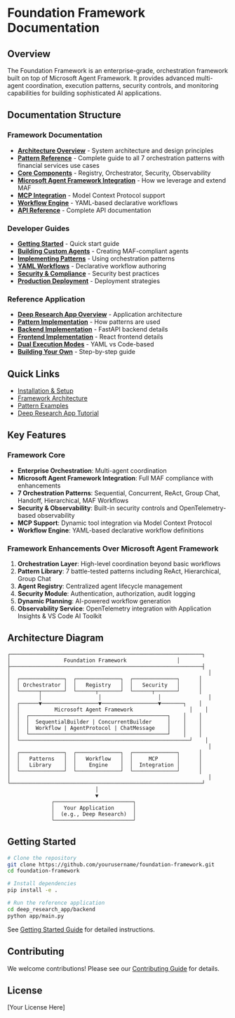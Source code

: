 # Foundation Framework Documentation

## Overview

The Foundation Framework is an enterprise-grade, orchestration framework built on top of Microsoft Agent Framework. It provides advanced multi-agent coordination, execution patterns, security controls, and monitoring capabilities for building sophisticated AI applications.

## Documentation Structure

### Framework Documentation
- **[Architecture Overview](./framework/architecture.md)** - System architecture and design principles
- **[Pattern Reference](./framework/pattern-reference.md)** - Complete guide to all 7 orchestration patterns with financial services use cases
- **[Core Components](./framework/core-components.md)** - Registry, Orchestrator, Security, Observability
- **[Microsoft Agent Framework Integration](./framework/msft-agent-framework.md)** - How we leverage and extend MAF
- **[MCP Integration](./framework/mcp-integration.md)** - Model Context Protocol support
- **[Workflow Engine](./framework/workflow-engine.md)** - YAML-based declarative workflows
- **[API Reference](./framework/api-reference.md)** - Complete API documentation

### Developer Guides
- **[Getting Started](./guides/getting-started.md)** - Quick start guide
- **[Building Custom Agents](./guides/custom-agents.md)** - Creating MAF-compliant agents
- **[Implementing Patterns](./guides/implementing-patterns.md)** - Using orchestration patterns
- **[YAML Workflows](./guides/yaml-workflows.md)** - Declarative workflow authoring
- **[Security & Compliance](./guides/security.md)** - Security best practices
- **[Production Deployment](./guides/deployment.md)** - Deployment strategies

### Reference Application
- **[Deep Research App Overview](./reference-app/overview.md)** - Application architecture
- **[Pattern Implementation](./reference-app/patterns.md)** - How patterns are used
- **[Backend Implementation](./reference-app/backend.md)** - FastAPI backend details
- **[Frontend Implementation](./reference-app/frontend.md)** - React frontend details
- **[Dual Execution Modes](./reference-app/execution-modes.md)** - YAML vs Code-based
- **[Building Your Own](./reference-app/building-your-own.md)** - Step-by-step guide

## Quick Links

- [Installation & Setup](./guides/getting-started.md#installation)
- [Framework Architecture](./framework/architecture.md)
- [Pattern Examples](./framework/patterns.md#examples)
- [Deep Research App Tutorial](./reference-app/building-your-own.md)

## Key Features

### Framework Core
- **Enterprise Orchestration**: Multi-agent coordination
- **Microsoft Agent Framework Integration**: Full MAF compliance with enhancements
- **7 Orchestration Patterns**: Sequential, Concurrent, ReAct, Group Chat, Handoff, Hierarchical, MAF Workflows
- **Security & Observability**: Built-in security controls and OpenTelemetry-based observability
- **MCP Support**: Dynamic tool integration via Model Context Protocol
- **Workflow Engine**: YAML-based declarative workflow definitions

### Framework Enhancements Over Microsoft Agent Framework
1. **Orchestration Layer**: High-level coordination beyond basic workflows
2. **Pattern Library**: 7 battle-tested patterns including ReAct, Hierarchical, Group Chat
3. **Agent Registry**: Centralized agent lifecycle management
4. **Security Module**: Authentication, authorization, audit logging
5. **Dynamic Planning**: AI-powered workflow generation
6. **Observability Service**: OpenTelemetry integration with Application Insights & VS Code AI Toolkit

## Architecture Diagram

```
┌─────────────────────────────────────────────────────────────┐
│                 Foundation Framework                │
├─────────────────────────────────────────────────────────────┤
│                                                               │
│  ┌──────────────┐  ┌──────────────┐  ┌──────────────┐      │
│  │ Orchestrator │  │   Registry   │  │   Security   │      │
│  └──────┬───────┘  └──────┬───────┘  └──────┬───────┘      │
│         │                  │                  │               │
│  ┌──────▼──────────────────▼──────────────────▼───────┐    │
│  │           Microsoft Agent Framework                  │    │
│  │  ┌────────────────────────────────────────────┐    │    │
│  │  │  SequentialBuilder | ConcurrentBuilder     │    │    │
│  │  │  Workflow | AgentProtocol | ChatMessage    │    │    │
│  │  └────────────────────────────────────────────┘    │    │
│  └──────────────────────────────────────────────────────┘    │
│                                                               │
│  ┌──────────────┐  ┌──────────────┐  ┌──────────────┐      │
│  │   Patterns   │  │   Workflow   │  │     MCP      │      │
│  │   Library    │  │    Engine    │  │  Integration │      │
│  └──────────────┘  └──────────────┘  └──────────────┘      │
│                                                               │
└─────────────────────────────────────────────────────────────┘
                            │
                            ▼
              ┌─────────────────────────┐
              │   Your Application      │
              │  (e.g., Deep Research)  │
              └─────────────────────────┘
```

## Getting Started

```bash
# Clone the repository
git clone https://github.com/yourusername/foundation-framework.git
cd foundation-framework

# Install dependencies
pip install -e .

# Run the reference application
cd deep_research_app/backend
python app/main.py
```

See [Getting Started Guide](./guides/getting-started.md) for detailed instructions.

## Contributing

We welcome contributions! Please see our [Contributing Guide](../CONTRIBUTING.md) for details.

## License

[Your License Here]

